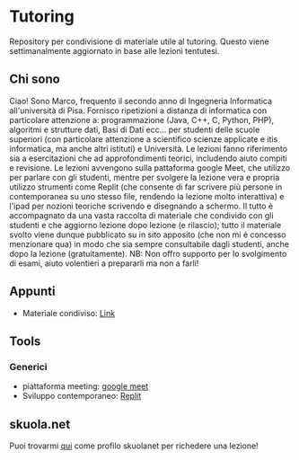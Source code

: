 # Tutoring
Repository per condivisione di materiale utile al tutoring. Questo viene settimanalmente aggiornato in base alle lezioni tentutesi.


## Chi sono
Ciao! Sono Marco, frequento il secondo anno di Ingegneria Informatica all'università di Pisa. Fornisco ripetizioni a distanza di informatica con particolare attenzione a: programmazione (Java, C++, C, Python, PHP), algoritmi e strutture dati, Basi di Dati ecc... per studenti delle scuole superiori (con particolare attenzione a scientifico scienze applicate e itis informatica, ma anche altri istituti) e Università. Le lezioni fanno riferimento sia a esercitazioni che ad approfondimenti teorici, includendo aiuto compiti e revisione. Le lezioni avvengono sulla pattaforma google Meet, che utilizzo per parlare con gli studenti, mentre per svolgere la lezione vera e propria utilizzo strumenti come Replit (che consente di far scrivere più persone in contemporanea su uno stesso file, rendendo la lezione molto interattiva) e l'ipad per nozioni teoriche scrivendo e disegnando a schermo. Il tutto è accompagnato da una vasta raccolta di materiale che condivido con gli studenti e che aggiorno lezione dopo lezione (e rilascio); tutto il materiale svolto viene dunque pubblicato su in sito apposito (che non mi è concesso menzionare qua) in modo che sia sempre consultabile dagli studenti, anche dopo la lezione (gratuitamente). NB: Non offro supporto per lo svolgimento di esami, aiuto volentieri a prepararli ma non a farli!

## Appunti
- Materiale condiviso: [Link](https://drive.google.com/drive/folders/1vMPaJSkE37-_iz1-Z7v2Vb4CY0NSxGL_?usp=sharing)


## Tools

### Generici
- piattaforma meeting: 	[google meet](https://meet.google.com/xuv-rwjc-qvo)
- Sviluppo contemporaneo: [Replit](https://replit.com/)


## skuola.net
Puoi trovarmi [qui](https://ripetizioni.skuola.net/profile/573871) come profilo skuolanet per richedere una lezione!